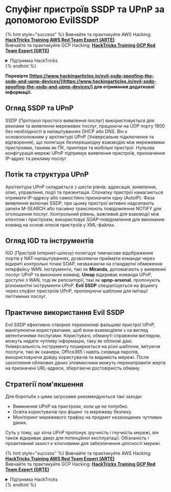 # Спуфінг пристроїв SSDP та UPnP за допомогою EvilSSDP

{% hint style="success" %}
Вивчайте та практикуйте AWS Hacking:<img src="/.gitbook/assets/arte.png" alt="" data-size="line">[**HackTricks Training AWS Red Team Expert (ARTE)**](https://training.hacktricks.xyz/courses/arte)<img src="/.gitbook/assets/arte.png" alt="" data-size="line">\
Вивчайте та практикуйте GCP Hacking: <img src="/.gitbook/assets/grte.png" alt="" data-size="line">[**HackTricks Training GCP Red Team Expert (GRTE)**<img src="/.gitbook/assets/grte.png" alt="" data-size="line">](https://training.hacktricks.xyz/courses/grte)

<details>

<summary>Підтримка HackTricks</summary>

* Перевірте [**плани підписки**](https://github.com/sponsors/carlospolop)!
* **Приєднуйтесь до** 💬 [**групи Discord**](https://discord.gg/hRep4RUj7f) або [**групи Telegram**](https://t.me/peass) або **слідкуйте** за нами в **Twitter** 🐦 [**@hacktricks\_live**](https://twitter.com/hacktricks\_live)**.**
* **Діліться хакерськими трюками, надсилаючи PR до** [**HackTricks**](https://github.com/carlospolop/hacktricks) та [**HackTricks Cloud**](https://github.com/carlospolop/hacktricks-cloud) репозиторіїв на GitHub.

</details>
{% endhint %}

**Перевірте [https://www.hackingarticles.in/evil-ssdp-spoofing-the-ssdp-and-upnp-devices/](https://www.hackingarticles.in/evil-ssdp-spoofing-the-ssdp-and-upnp-devices/) для отримання додаткової інформації.**

## **Огляд SSDP та UPnP**

SSDP (Протокол простого виявлення послуг) використовується для реклами та виявлення мережевих послуг, працюючи на UDP порту 1900 без необхідності в налаштуваннях DHCP або DNS. Він є основоположним у архітектурі UPnP (Універсальне підключення та відтворення), що полегшує безперешкодну взаємодію між мережевими пристроями, такими як ПК, принтери та мобільні пристрої. Нульова конфігурація мережі UPnP підтримує виявлення пристроїв, призначення IP-адрес та рекламу послуг.

## **Потік та структура UPnP**

Архітектура UPnP складається з шести рівнів: адресація, виявлення, опис, управління, події та презентація. Спочатку пристрої намагаються отримати IP-адресу або самостійно призначити одну (AutoIP). Фаза виявлення включає SSDP, при цьому пристрої активно надсилають запити M-SEARCH або пасивно транслюють повідомлення NOTIFY для оголошення послуг. Контрольний рівень, важливий для взаємодії між клієнтом і пристроєм, використовує SOAP-повідомлення для виконання команд на основі описів пристроїв у XML-файлах.

## **Огляд IGD та інструментів**

IGD (Пристрій Інтернет-шлюзу) полегшує тимчасове відображення портів у NAT-налаштуваннях, дозволяючи приймати команди через відкриті контрольні точки SOAP, незважаючи на стандартні обмеження інтерфейсу WAN. Інструменти, такі як **Miranda**, допомагають у виявленні послуг UPnP та виконанні команд. **Umap** відкриває команди UPnP, доступні з WAN, тоді як репозиторії, такі як **upnp-arsenal**, пропонують різноманітні інструменти UPnP. **Evil SSDP** спеціалізується на фішингу через спуфінг пристроїв UPnP, пропонуючи шаблони для імітації легітимних послуг.

## **Практичне використання Evil SSDP**

Evil SSDP ефективно створює переконливі фальшиві пристрої UPnP, маніпулюючи користувачами, щоб вони взаємодіяли з на вигляд автентичними послугами. Користувачі, обмануті справжнім виглядом, можуть надати чутливу інформацію, таку як облікові дані. Універсальність інструменту поширюється на різні шаблони, імітуючи послуги, такі як сканери, Office365 і навіть сховища паролів, використовуючи довіру користувачів та видимість мережі. Після захоплення облікових даних зловмисники можуть перенаправити жертв на призначені URL-адреси, зберігаючи достовірність обману.

## **Стратегії пом'якшення**

Для боротьби з цими загрозами рекомендуються такі заходи:

- Вимкнення UPnP на пристроях, коли це не потрібно.
- Освіта користувачів про фішинг та мережеву безпеку.
- Моніторинг мережевого трафіку на предмет незахищених чутливих даних.

Суть у тому, що хоча UPnP пропонує зручність і гнучкість мережі, він також відкриває двері для потенційної експлуатації. Обізнаність і проактивний захист є ключовими для забезпечення цілісності мережі.

{% hint style="success" %}
Вивчайте та практикуйте AWS Hacking:<img src="/.gitbook/assets/arte.png" alt="" data-size="line">[**HackTricks Training AWS Red Team Expert (ARTE)**](https://training.hacktricks.xyz/courses/arte)<img src="/.gitbook/assets/arte.png" alt="" data-size="line">\
Вивчайте та практикуйте GCP Hacking: <img src="/.gitbook/assets/grte.png" alt="" data-size="line">[**HackTricks Training GCP Red Team Expert (GRTE)**<img src="/.gitbook/assets/grte.png" alt="" data-size="line">](https://training.hacktricks.xyz/courses/grte)

<details>

<summary>Підтримка HackTricks</summary>

* Перевірте [**плани підписки**](https://github.com/sponsors/carlospolop)!
* **Приєднуйтесь до** 💬 [**групи Discord**](https://discord.gg/hRep4RUj7f) або [**групи Telegram**](https://t.me/peass) або **слідкуйте** за нами в **Twitter** 🐦 [**@hacktricks\_live**](https://twitter.com/hacktricks\_live)**.**
* **Діліться хакерськими трюками, надсилаючи PR до** [**HackTricks**](https://github.com/carlospolop/hacktricks) та [**HackTricks Cloud**](https://github.com/carlospolop/hacktricks-cloud) репозиторіїв на GitHub.

</details>
{% endhint %}
